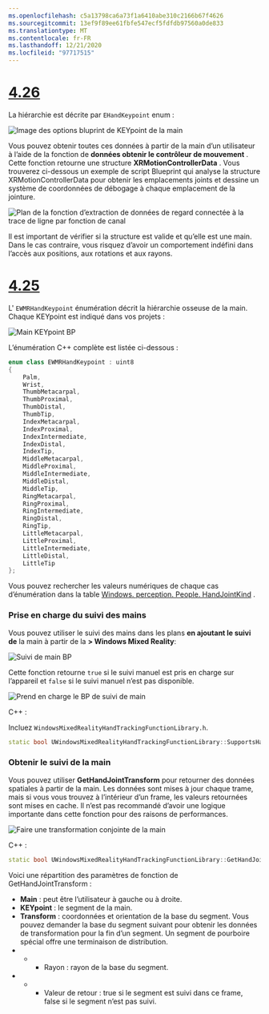 ```yaml
---
ms.openlocfilehash: c5a13798ca6a73f1a6410abe310c2166b67f4626
ms.sourcegitcommit: 13ef9f89ee61fbfe547ecf5fdfdb97560a0de833
ms.translationtype: MT
ms.contentlocale: fr-FR
ms.lasthandoff: 12/21/2020
ms.locfileid: "97717515"
---
```

# <a name="426"></a>[4.26](#tab/426)

La hiérarchie est décrite par `EHandKeypoint` enum :

![Image des options bluprint de KEYpoint de la main](../images/hand-keypoint-bp.png)

Vous pouvez obtenir toutes ces données à partir de la main d’un utilisateur à l’aide de la fonction de **données obtenir le contrôleur de mouvement** . Cette fonction retourne une structure **XRMotionControllerData** . Vous trouverez ci-dessous un exemple de script Blueprint qui analyse la structure XRMotionControllerData pour obtenir les emplacements joints et dessine un système de coordonnées de débogage à chaque emplacement de la jointure.

![Plan de la fonction d’extraction de données de regard connectée à la trace de ligne par fonction de canal](../images/unreal-hand-tracking-img-03.png)

Il est important de vérifier si la structure est valide et qu’elle est une main. Dans le cas contraire, vous risquez d’avoir un comportement indéfini dans l’accès aux positions, aux rotations et aux rayons.

# <a name="425"></a>[4.25](#tab/425)

L' `EWMRHandKeypoint` énumération décrit la hiérarchie osseuse de la main. Chaque KEYpoint est indiqué dans vos projets :

![Main KEYpoint BP](../images/hand-keypoint-bp.png)

L’énumération C++ complète est listée ci-dessous :
```cpp
enum class EWMRHandKeypoint : uint8
{
    Palm,
    Wrist,
    ThumbMetacarpal,
    ThumbProximal,
    ThumbDistal,
    ThumbTip,
    IndexMetacarpal,
    IndexProximal,
    IndexIntermediate,
    IndexDistal,
    IndexTip,
    MiddleMetacarpal,
    MiddleProximal,
    MiddleIntermediate,
    MiddleDistal,
    MiddleTip,
    RingMetacarpal,
    RingProximal,
    RingIntermediate,
    RingDistal,
    RingTip,
    LittleMetacarpal,
    LittleProximal,
    LittleIntermediate,
    LittleDistal,
    LittleTip
};
```

Vous pouvez rechercher les valeurs numériques de chaque cas d’énumération dans la table [Windows. perception. People. HandJointKind](https://docs.microsoft.com/uwp/api/windows.perception.people.handjointkind) .

### <a name="supporting-hand-tracking"></a>Prise en charge du suivi des mains

Vous pouvez utiliser le suivi des mains dans les plans **en ajoutant le suivi de** la main à partir de la **> Windows Mixed Reality**:

![Suivi de main BP](../images/unreal/hand-tracking-bp.png)

Cette fonction retourne `true` si le suivi manuel est pris en charge sur l’appareil et `false` si le suivi manuel n’est pas disponible.

![Prend en charge le BP de suivi de main](../images/unreal/supports-hand-tracking-bp.png)

C++ :

Incluez `WindowsMixedRealityHandTrackingFunctionLibrary.h`.

```cpp
static bool UWindowsMixedRealityHandTrackingFunctionLibrary::SupportsHandTracking()
```

### <a name="getting-hand-tracking"></a>Obtenir le suivi de la main

Vous pouvez utiliser **GetHandJointTransform** pour retourner des données spatiales à partir de la main. Les données sont mises à jour chaque trame, mais si vous vous trouvez à l’intérieur d’un frame, les valeurs retournées sont mises en cache. Il n’est pas recommandé d’avoir une logique importante dans cette fonction pour des raisons de performances.

![Faire une transformation conjointe de la main](../images/unreal/get-hand-joint-transform.png)

C++ :
```cpp
static bool UWindowsMixedRealityHandTrackingFunctionLibrary::GetHandJointTransform(EControllerHand Hand, EWMRHandKeypoint Keypoint, FTransform& OutTransform, float& OutRadius)
```

Voici une répartition des paramètres de fonction de GetHandJointTransform :

* **Main** : peut être l’utilisateur à gauche ou à droite.
* **KEYpoint** : le segment de la main.
* **Transform** : coordonnées et orientation de la base du segment. Vous pouvez demander la base du segment suivant pour obtenir les données de transformation pour la fin d’un segment. Un segment de pourboire spécial offre une terminaison de distribution.
* * * Rayon : rayon de la base du segment.
* * * Valeur de retour : true si le segment est suivi dans ce frame, false si le segment n’est pas suivi.

